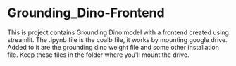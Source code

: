 # Grounding_Dino-Frontend

This is project contains Grounding Dino model with a frontend created using streamlit. The .ipynb file is the coalb file, it works by mounting google drive. Added to it are the grounding dino weight file and some other installation file. Keep these files in the folder where you'll mount the drive. 
